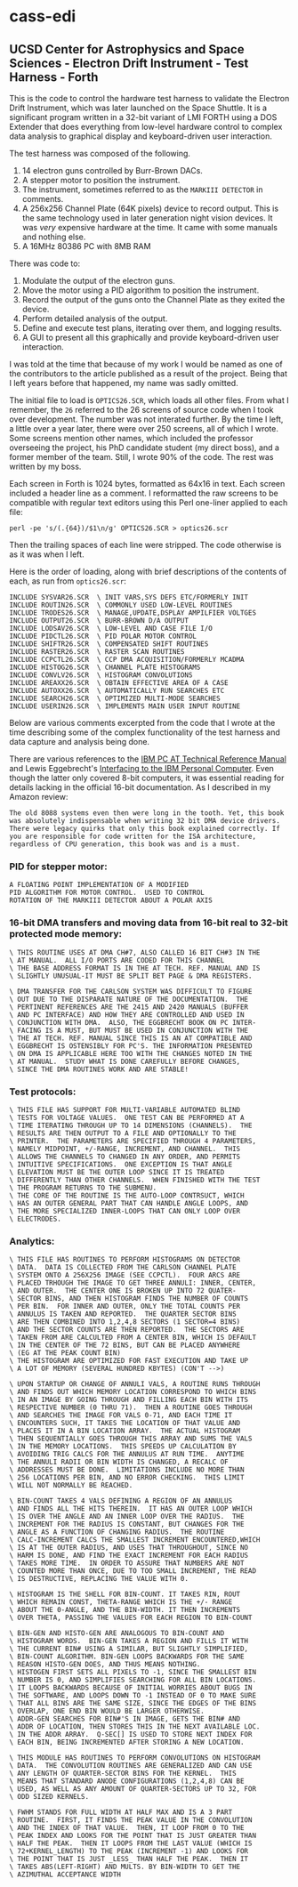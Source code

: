 # cass-edi
## UCSD Center for Astrophysics and Space Sciences - Electron Drift Instrument - Test Harness - Forth

This is the code to control the hardware test harness to validate the Electron Drift Instrument, which was later launched on the Space Shuttle.
It is a significant program written in a 32-bit variant of LMI FORTH using a DOS Extender that does everything from low-level hardware control to complex data analysis to graphical display and keyboard-driven user interaction.

The test harness was composed of the following.

1. 14 electron guns controlled by Burr-Brown DACs.
2. A stepper motor to position the instrument.
3. The instrument, sometimes referred to as the `MARKIII DETECTOR` in comments.
4. A 256x256 Channel Plate (64K pixels) device to record output. This is the same technology used in later generation night vision devices. It was *very* expensive hardware at the time. It came with some manuals and nothing else.
5. A 16MHz 80386 PC with 8MB RAM

There was code to:

1. Modulate the output of the electron guns.
2. Move the motor using a PID algorithm to position the instrument.
3. Record the output of the guns onto the Channel Plate as they exited the device.
4. Perform detailed analysis of the output.
5. Define and execute test plans, iterating over them, and logging results.
6. A GUI to present all this graphically and provide keyboard-driven user interaction.

I was told at the time that because of my work I would be named as one of the contributors to the article published as a result of the project. Being that I left years before that happened, my name was sadly omitted.

The initial file to load is `OPTICS26.SCR`, which loads all other files. From what I remember, the `26` referred to the 26 screens of source code when I took over development. The number was not interated further.
By the time I left, a little over a year later, there were over 250 screens, all of which I wrote.
Some screens mention other names, which included the professor overseeing the project, his PhD candidate student (my direct boss), and a former member of the team. Still, I wrote 90% of the code. The rest was written by my boss.

Each screen in Forth is 1024 bytes, formatted as 64x16 in text. Each screen included a header line as a comment.
I reformatted the raw screens to be compatible with regular text editors using this Perl one-liner applied to each file:

`perl -pe 's/(.{64})/$1\n/g' OPTICS26.SCR > optics26.scr`

Then the trailing spaces of each line were stripped. The code otherwise is as it was when I left.

Here is the order of loading, along with brief descriptions of the contents of each, as run from `optics26.scr`:

```
INCLUDE SYSVAR26.SCR  \ INIT VARS,SYS DEFS ETC/FORMERLY INIT
INCLUDE ROUTIN26.SCR  \ COMMONLY USED LOW-LEVEL ROUTINES
INCLUDE TRODES26.SCR  \ MANAGE,UPDATE,DSPLAY AMPILFIER VOLTGES
INCLUDE OUTPUT26.SCR  \ BURR-BROWN D/A OUTPUT
INCLUDE LODSAV26.SCR  \ LOW-LEVEL AND CASE FILE I/O
INCLUDE PIDCTL26.SCR  \ PID POLAR MOTOR CONTROL
INCLUDE SHIFTR26.SCR  \ COMPENSATED SHIFT ROUTINES
INCLUDE RASTER26.SCR  \ RASTER SCAN ROUTINES
INCLUDE CCPCTL26.SCR  \ CCP DMA ACQUISITION/FORMERLY MCADMA
INCLUDE HISTOG26.SCR  \ CHANNEL PLATE HISTOGRAMS
INCLUDE CONVLV26.SCR  \ HISTOGRAM CONVOLUTIONS
INCLUDE AREAXX26.SCR  \ OBTAIN EFFECTIVE AREA OF A CASE
INCLUDE AUTOXX26.SCR  \ AUTOMATICALLY RUN SEARCHES ETC
INCLUDE SEARCH26.SCR  \ OPTIMIZED MULTI-MODE SEARCHES
INCLUDE USERIN26.SCR  \ IMPLEMENTS MAIN USER INPUT ROUTINE
```

Below are various comments excerpted from the code that I wrote at the time describing some of the complex functionality of the test harness and data capture and analysis being done.

There are various references to the [IBM PC AT Technical Reference Manual](https://minuszerodegrees.net/manuals/IBM_5170_Technical_Reference_6280070_SEP85.pdf)
and Lewis Eggebrecht's [Interfacing to the IBM Personal Computer](https://www.amazon.com/Interfacing-Personal-Computer-Lewis-Eggebrecht/dp/067222027X).
Even though the latter only covered 8-bit computers, it was essential reading for details lacking in the official 16-bit documentation. As I described in my Amazon review:

```
The old 8088 systems even then were long in the tooth. Yet, this book was absolutely indispensable when writing 32 bit DMA device drivers. There were legacy quirks that only this book explained correctly. If you are responsible for code written for the ISA architecture, regardless of CPU generation, this book was and is a must.
```

### PID for stepper motor:

```
A FLOATING POINT IMPLEMENTATION OF A MODIFIED
PID ALGORITHM FOR MOTOR CONTROL.  USED TO CONTROL
ROTATION OF THE MARKIII DETECTOR ABOUT A POLAR AXIS
```

### 16-bit DMA transfers and moving data from 16-bit real to 32-bit protected mode memory:

```
\ THIS ROUTINE USES AT DMA CH#7, ALSO CALLED 16 BIT CH#3 IN THE
\ AT MANUAL.  ALL I/O PORTS ARE CODED FOR THIS CHANNEL
\ THE BASE ADDRESS FORMAT IS IN THE AT TECH. REF. MANUAL AND IS
\ SLIGHTLY UNUSUAL-IT MUST BE SPLIT BET PAGE & DMA REGISTERS.

\ DMA TRANSFER FOR THE CARLSON SYSTEM WAS DIFFICULT TO FIGURE
\ OUT DUE TO THE DISPARATE NATURE OF THE DOCUMENTATION.  THE
\ PERTINENT REFERENCES ARE THE 2415 AND 2420 MANUALS (BUFFER
\ AND PC INTERFACE) AND HOW THEY ARE CONTROLLED AND USED IN
\ CONJUNCTION WITH DMA.  ALSO, THE EGGBRECHT BOOK ON PC INTER-
\ FACING IS A MUST, BUT MUST BE USED IN CONJUNCTION WITH THE
\ THE AT TECH. REF. MANUAL SINCE THIS IS AN AT COMPATIBLE AND
\ EGGBRECHT IS OSTENSIBLY FOR PC'S. THE INFORMATION PRESENTED
\ ON DMA IS APPLICABLE HERE TOO WITH THE CHANGES NOTED IN THE
\ AT MANUAL.  STUDY WHAT IS DONE CAREFULLY BEFORE CHANGES,
\ SINCE THE DMA ROUTINES WORK AND ARE STABLE!
```

### Test protocols:

```
\ THIS FILE HAS SUPPORT FOR MULTI-VARIABLE AUTOMATED BLIND
\ TESTS FOR VOLTAGE VALUES.  ONE TEST CAN BE PERFORMED AT A
\ TIME ITERATING THROUGH UP TO 14 DIMENSIONS (CHANNELS).  THE
\ RESULTS ARE THEN OUTPUT TO A FILE AND OPTIONALLY TO THE
\ PRINTER.  THE PARAMETERS ARE SPECIFIED THROUGH 4 PARAMETERS,
\ NAMELY MIDPOINT, +/-RANGE, INCREMENT, AND CHANNEL.  THIS
\ ALLOWS THE CHANNELS TO CHANGED IN ANY ORDER, AND PERMITS
\ INTUITIVE SPECIFICATIONS.  ONE EXCEPTION IS THAT ANGLE
\ ELEVATION MUST BE THE OUTER LOOP SINCE IT IS TREATED
\ DIFFERENTLY THAN OTHER CHANNELS.  WHEN FINISHED WITH THE TEST
\ THE PROGRAM RETURNS TO THE SUBMENU.
\ THE CORE OF THE ROUTINE IS THE AUTO-LOOP CONTRSUCT, WHICH
\ HAS AN OUTER GENERAL PART THAT CAN HANDLE ANGLE LOOPS, AND
\ THE MORE SPECIALIZED INNER-LOOPS THAT CAN ONLY LOOP OVER
\ ELECTRODES.
```

### Analytics:

```
\ THIS FILE HAS ROUTINES TO PERFORM HISTOGRAMS ON DETECTOR
\ DATA.  DATA IS COLLECTED FROM THE CARLSON CHANNEL PLATE
\ SYSTEM ONTO A 256X256 IMAGE (SEE CCPCTL).  FOUR ARCS ARE
\ PLACED TRHOUGH THE IMAGE TO GET THREE ANNULI: INNER, CENTER,
\ AND OUTER.  THE CENTER ONE IS BROKEN UP INTO 72 QUATER-
\ SECTOR BINS, AND THEN HISTOGRAM FINDS THE NUMBER OF COUNTS
\ PER BIN.  FOR INNER AND OUTER, ONLY THE TOTAL COUNTS PER
\ ANNULUS IS TAKEN AND REPORTED.  THE QUARTER SECTOR BINS
\ ARE THEN COMBINED INTO 1,2,4,8 SECTORS (1 SECTOR=4 BINS)
\ AND THE SECTOR COUNTS ARE THEN REPORTED.  THE SECTORS ARE
\ TAKEN FROM ARE CALCULTED FROM A CENTER BIN, WHICH IS DEFAULT
\ IN THE CENTER OF THE 72 BINS, BUT CAN BE PLACED ANYWHERE
\ (EG AT THE PEAK COUNT BIN)
\ THE HISTOGRAM ARE OPTIMIZED FOR FAST EXECUTION AND TAKE UP
\ A LOT OF MEMORY (SEVERAL HUNDRED KBYTES) (CON'T -->)

\ UPON STARTUP OR CHANGE OF ANNULI VALS, A ROUTINE RUNS THROUGH
\ AND FINDS OUT WHICH MEMORY LOCATION CORRESPOND TO WHICH BINS
\ IN AN IMAGE BY GOING THROUGH AND FILLING EACH BIN WITH ITS
\ RESPECTIVE NUMBER (0 THRU 71).  THEN A ROUTINE GOES THROUGH
\ AND SEARCHES THE IMAGE FOR VALS 0-71, AND EACH TIME IT
\ ENCOUNTERS SUCH, IT TAKES THE LOCATION OF THAT VALUE AND
\ PLACES IT IN A BIN LOCATION ARRAY.  THE ACTUAL HISTOGRAM
\ THEN SEQUENTIALLY GOES THROUGH THIS ARRAY AND SUMS THE VALS
\ IN THE MEMORY LOCATIONS.  THIS SPEEDS UP CALCULATION BY
\ AVOIDING TRIG CALCS FOR THE ANNULUS AT RUN TIME.  ANYTIME
\ THE ANNULI RADII OR BIN WIDTH IS CHANGED, A RECALC OF
\ ADDRESSES MUST BE DONE.  LIMITATIONS INCLUDE NO MORE THAN
\ 256 LOCATIONS PER BIN, AND NO ERROR CHECKING.  THIS LIMIT
\ WILL NOT NORMALLY BE REACHED.

\ BIN-COUNT TAKES 4 VALS DEFINING A REGION OF AN ANNULUS
\ AND FINDS ALL THE HITS THEREIN.  IT HAS AN OUTER LOOP WHICH
\ IS OVER THE ANGLE AND AN INNER LOOP OVER THE RADIUS.  THE
\ INCREMENT FOR THE RADIUS IS CONSTANT, BUT CHANGES FOR THE
\ ANGLE AS A FUNCTION OF CHANGING RADIUS.  THE ROUTINE
\ CALC-INCREMENT CALCS THE SMALLEST INCREMENT ENCOUNTERED,WHICH
\ IS AT THE OUTER RADIUS, AND USES THAT THROUGHOUT, SINCE NO
\ HARM IS DONE, AND FIND THE EXACT INCREMENT FOR EACH RADIUS
\ TAKES MORE TIME.  IN ORDER TO ASSURE THAT NUMBERS ARE NOT
\ COUNTED MORE THAN ONCE, DUE TO TOO SMALL INCREMENT, THE READ
\ IS DESTRUCTIVE, REPLACING THE VALUE WITH 0.

\ HISTOGRAM IS THE SHELL FOR BIN-COUNT. IT TAKES RIN, ROUT
\ WHICH REMAIN CONST, THETA-RANGE WHICH IS THE +/- RANGE
\ ABOUT THE 0-ANGLE, AND THE BIN-WIDTH. IT THEN INCREMENTS
\ OVER THETA, PASSING THE VALUES FOR EACH REGION TO BIN-COUNT

\ BIN-GEN AND HISTO-GEN ARE ANALOGOUS TO BIN-COUNT AND
\ HISTOGRAM WORDS.  BIN-GEN TAKES A REGION AND FILLS IT WITH
\ THE CURRENT BIN# USING A SIMILAR, BUT SLIGHTLY SIMPLIFIED,
\ BIN-COUNT ALGORITHM. BIN-GEN LOOPS BACKWARDS FOR THE SAME
\ REASON HISTO-GEN DOES, AND THUS MEANS NOTHING.
\ HISTOGEN FIRST SETS ALL PIXELS TO -1, SINCE THE SMALLEST BIN
\ NUMBER IS 0, AND SIMPLIFIES SEARCHING FOR ALL BIN LOCATIONS.
\ IT LOOPS BACKWARDS BECAUSE OF INITIAL WORRIES ABOUT BUGS IN
\ THE SOFTWARE, AND LOOPS DOWN TO -1 INSTEAD OF 0 TO MAKE SURE
\ THAT ALL BINS ARE THE SAME SIZE, SINCE THE EDGES OF THE BINS
\ OVERLAP, ONE END BIN WOULD BE LARGER OTHERWISE.
\ ADDR-GEN SEARCHES FOR BIN#'S IN IMAGE, GETS THE BIN# AND
\ ADDR OF LOCATION, THEN STORES THIS IN THE NEXT AVAILABLE LOC.
\ IN THE ADDR ARRAY.  Q-SEC[] IS USED TO STORE NEXT INDEX FOR
\ EACH BIN, BEING INCREMENTED AFTER STORING A NEW LOCATION.

\ THIS MODULE HAS ROUTINES TO PERFORM CONVOLUTIONS ON HISTOGRAM
\ DATA.  THE CONVOLUTION ROUTINES ARE GENERALIZED AND CAN USE
\ ANY LENGTH OF QUARTER-SECTOR BINS FOR THE KERNEL.  THIS
\ MEANS THAT STANDARD ANODE CONFIGURATIONS (1,2,4,8) CAN BE
\ USED, AS WELL AS ANY AMOUNT OF QUARTER-SECTORS UP TO 32, FOR
\ ODD SIZED KERNELS.

\ FWHM STANDS FOR FULL WIDTH AT HALF MAX AND IS A 3 PART
\ ROUTINE.  FIRST, IT FINDS THE PEAK VALUE IN THE CONVOLUTION
\ AND THE INDEX OF THAT VALUE.  THEN, IT LOOP FROM 0 TO THE
\ PEAK INDEX AND LOOKS FOR THE POINT THAT IS JUST GREATER THAN
\ HALF THE PEAK.  THEN IT LOOPS FROM THE LAST VALUE (WHICH IS
\ 72+KERNEL_LENGTH) TO THE PEAK (INCREMENT -1) AND LOOKS FOR
\ THE POINT THAT IS JUST _LESS_ THAN HALF THE PEAK.  THEN IT
\ TAKES ABS(LEFT-RIGHT) AND MULTS. BY BIN-WIDTH TO GET THE
\ AZIMUTHAL ACCEPTANCE WIDTH
```
